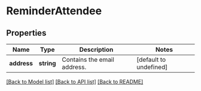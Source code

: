 
# ReminderAttendee

## Properties
Name | Type | Description | Notes
------------ | ------------- | ------------- | -------------
**address** | **string** | Contains the email address. | [default to undefined]



[[Back to Model list]](README.md#documentation-for-models) [[Back to API list]](README.md#documentation-for-api-endpoints) [[Back to README]](README.md)
